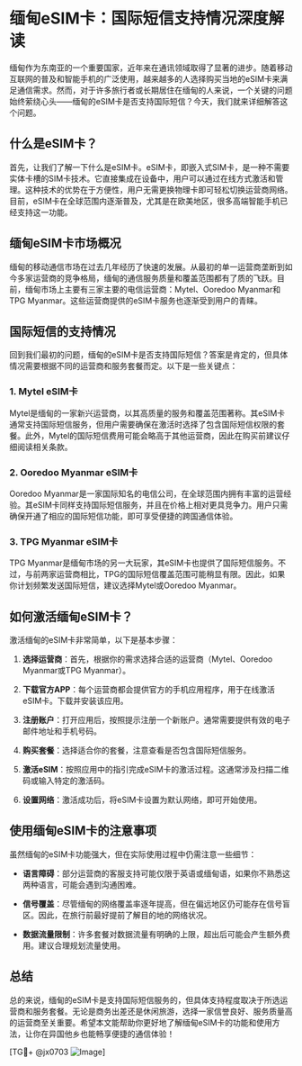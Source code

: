# 缅甸eSIM卡：国际短信支持情况深度解读

缅甸作为东南亚的一个重要国家，近年来在通讯领域取得了显著的进步。随着移动互联网的普及和智能手机的广泛使用，越来越多的人选择购买当地的eSIM卡来满足通信需求。然而，对于许多旅行者或长期居住在缅甸的人来说，一个关键的问题始终萦绕心头——缅甸的eSIM卡是否支持国际短信？今天，我们就来详细解答这个问题。

## 什么是eSIM卡？

首先，让我们了解一下什么是eSIM卡。eSIM卡，即嵌入式SIM卡，是一种不需要实体卡槽的SIM卡技术。它直接集成在设备中，用户可以通过在线方式激活和管理。这种技术的优势在于方便性，用户无需更换物理卡即可轻松切换运营商网络。目前，eSIM卡在全球范围内逐渐普及，尤其是在欧美地区，很多高端智能手机已经支持这一功能。

## 缅甸eSIM卡市场概况

缅甸的移动通信市场在过去几年经历了快速的发展。从最初的单一运营商垄断到如今多家运营商的竞争格局，缅甸的通信服务质量和覆盖范围都有了质的飞跃。目前，缅甸市场上主要有三家主要的电信运营商：Mytel、Ooredoo Myanmar和TPG Myanmar。这些运营商提供的eSIM卡服务也逐渐受到用户的青睐。

## 国际短信的支持情况

回到我们最初的问题，缅甸的eSIM卡是否支持国际短信？答案是肯定的，但具体情况需要根据不同的运营商和服务套餐而定。以下是一些关键点：

### 1. **Mytel eSIM卡**
Mytel是缅甸的一家新兴运营商，以其高质量的服务和覆盖范围著称。其eSIM卡通常支持国际短信服务，但用户需要确保在激活时选择了包含国际短信权限的套餐。此外，Mytel的国际短信费用可能会略高于其他运营商，因此在购买前建议仔细阅读相关条款。

### 2. **Ooredoo Myanmar eSIM卡**
Ooredoo Myanmar是一家国际知名的电信公司，在全球范围内拥有丰富的运营经验。其eSIM卡同样支持国际短信服务，并且在价格上相对更具竞争力。用户只需确保开通了相应的国际短信功能，即可享受便捷的跨国通信体验。

### 3. **TPG Myanmar eSIM卡**
TPG Myanmar是缅甸市场的另一大玩家，其eSIM卡也提供了国际短信服务。不过，与前两家运营商相比，TPG的国际短信覆盖范围可能稍显有限。因此，如果你计划频繁发送国际短信，建议选择Mytel或Ooredoo Myanmar。

## 如何激活缅甸eSIM卡？

激活缅甸的eSIM卡非常简单，以下是基本步骤：

1. **选择运营商**：首先，根据你的需求选择合适的运营商（Mytel、Ooredoo Myanmar或TPG Myanmar）。
   
2. **下载官方APP**：每个运营商都会提供官方的手机应用程序，用于在线激活eSIM卡。下载并安装该应用。

3. **注册账户**：打开应用后，按照提示注册一个新账户。通常需要提供有效的电子邮件地址和手机号码。

4. **购买套餐**：选择适合你的套餐，注意查看是否包含国际短信服务。

5. **激活eSIM**：按照应用中的指引完成eSIM卡的激活过程。这通常涉及扫描二维码或输入特定的激活码。

6. **设置网络**：激活成功后，将eSIM卡设置为默认网络，即可开始使用。

## 使用缅甸eSIM卡的注意事项

虽然缅甸的eSIM卡功能强大，但在实际使用过程中仍需注意一些细节：

- **语言障碍**：部分运营商的客服支持可能仅限于英语或缅甸语，如果你不熟悉这两种语言，可能会遇到沟通困难。
  
- **信号覆盖**：尽管缅甸的网络覆盖率逐年提高，但在偏远地区仍可能存在信号盲区。因此，在旅行前最好提前了解目的地的网络状况。

- **数据流量限制**：许多套餐对数据流量有明确的上限，超出后可能会产生额外费用。建议合理规划流量使用。

## 总结

总的来说，缅甸的eSIM卡是支持国际短信服务的，但具体支持程度取决于所选运营商和服务套餐。无论是商务出差还是休闲旅游，选择一家信誉良好、服务质量高的运营商至关重要。希望本文能帮助你更好地了解缅甸eSIM卡的功能和使用方法，让你在异国他乡也能畅享便捷的通信体验！

[TG💪+ @jx0703 ![Image](https://github.com/user-attachments/assets/dbca1d08-cadb-493c-b0ec-ad6f7a83f270)]